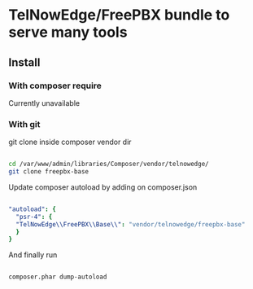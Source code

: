 # TelNowEdge/FreePBX bundle to serve many tools

## Install

### With composer require

Currently unavailable

### With git

git clone inside composer vendor dir

```bash

cd /var/www/admin/libraries/Composer/vendor/telnowedge/
git clone freepbx-base

```

Update composer autoload by adding on composer.json

```yaml

"autoload": {
  "psr-4": {
  "TelNowEdge\\FreePBX\\Base\\": "vendor/telnowedge/freepbx-base"
  }
}

```

And finally run

```bash

composer.phar dump-autoload

```
